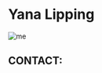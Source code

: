 # **Yana Lipping**

![me](https://sun9-68.userapi.com/impg/yYEkUMn8thLXQDvbKbeiDyYwhvBGtpm4ODRi0g/mTm-x0CoCGo.jpg?size=1440x1440&quality=95&sign=439619ec7d2278da05fb06a6f33ed2b7&type=album)

## **CONTACT:**